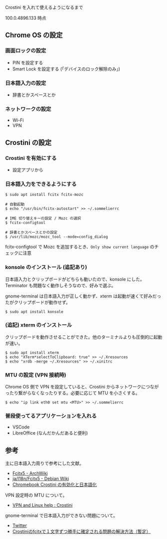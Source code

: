 Crostini を入れて使えるようになるまで

100.0.4896.133 時点

## Chrome OS の設定

### 画面ロックの設定

- PIN を設定する
- Smart Lock を設定する (「デバイスのロック解除のみ」)

### 日本語入力の設定

- 辞書とかスペースとか

### ネットワークの設定

- Wi-Fi
- VPN

## Crostini の設定

### Crostini を有効にする

- 設定アプリから

### 日本語入力をできるようにする

```
$ sudo apt install fcitx fcitx-mozc

# 自動起動
$ echo "/usr/bin/fcitx-autostart" >> ~/.sommelierrc

# IME 切り替えキーの設定 / Mozc の選択
$ fcitx-configtool

# 辞書とかスペースとかの設定
$ /usr/lib/mozc/mozc_tool --mode=config_dialog
```

fcitx-configtool で Mozc を追加するとき、`Only show current language` のチェックに注意


### konsole のインストール (追記あり)

日本語入力とクリップボードがどちらも動いたので、konsole にした。Terminator も問題なく動作しそうなので、好みで選ぶ。

gnome-terminal は日本語入力が正しく動かず、xterm は起動が速くて好みだったがクリップボードが動作せず。

```
$ sudo apt install konsole
```

### (追記) xterm のインストール

クリップボードを動作させることができた。他のターミナルよりも圧倒的に起動が速い。

```
$ sudo apt install xterm
$ echo "XTerm*selectToClipboard: true" >> ~/.Xresources
$ echo "xrdb -merge ~/.Xresources" >> ~/.xinitrc
```

### MTU の設定 (VPN 接続時)

Chrome OS 側で VPN を設定していると、Crostini からネットワークにつながったり繋がらなくなったりする。必要に応じて MTU を小さくする。

```
$ echo "ip link eth0 set mtu <MTU>" >> ~/.sommelierrc
```

### 普段使ってるアプリケーションを入れる

- VSCode
- LibreOffice (なんだかんだあると便利)

## 参考

主に日本語入力周りで参考にした文献。

- [Fcitx5 - ArchWiki](https://wiki.archlinux.jp/index.php/Fcitx5)
- [ja/I18n/Fcitx5 - Debian Wiki](https://wiki.debian.org/ja/I18n/Fcitx5)
- [Chromebook Crostini の有効化と日本語化](https://zenn.dev/igac/articles/84d1f377bcd9d698ee8d)

VPN 設定時の MTU について。

- [VPN and Linux help : Crostini](https://www.reddit.com/r/Crostini/comments/rajbas/vpn_and_linux_help/)

gnome-terminal で日本語入力ができない問題について。

- [Twitter](https://twitter.com/tricken/status/1204380733776596998)
- [Crostiniのfcitxで１文字ずつ勝手に確定される問題の解決方法（暫定）](https://qiita.com/niwashi/items/dc325c44dcc538245cc4)
